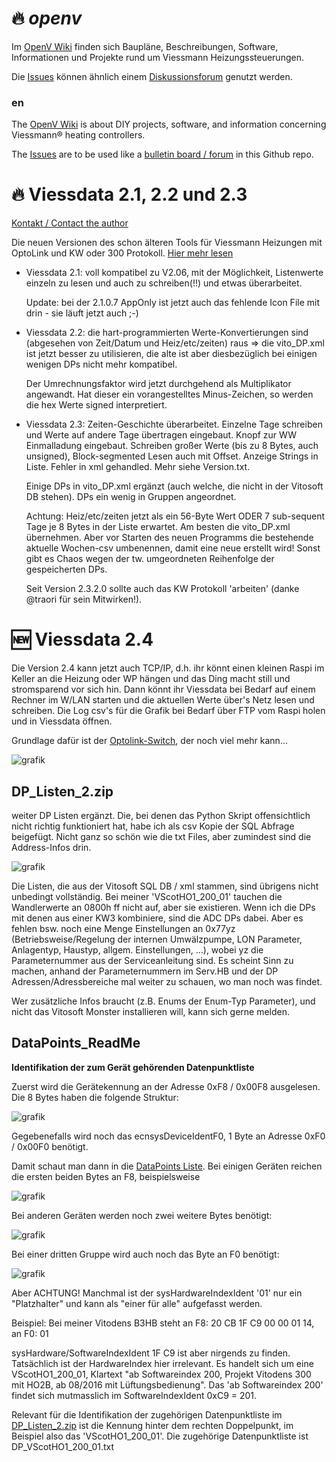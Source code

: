 # :fire: _openv_
Im [OpenV Wiki](https://github.com/openv/openv/wiki) finden sich Baupläne, Beschreibungen, Software, Informationen und Projekte rund um Viessmann Heizungssteuerungen.

Die [Issues](https://github.com/openv/openv/issues?q=is%3Aissue+is%3Aopen+sort%3Aupdated-desc) können ähnlich einem [Diskussionsforum](https://github.com/openv/openv/issues?q=is%3Aissue+is%3Aopen+sort%3Aupdated-desc) genutzt werden.

### en

The [OpenV Wiki](https://github.com/openv/openv/wiki) is about DIY projects, software, and information concerning Viessmann® heating controllers.

The [Issues](https://github.com/openv/openv/issues?q=is%3Aissue+is%3Aopen+sort%3Aupdated-desc) are to be used like a [bulletin board / forum](https://github.com/openv/openv/issues?q=is%3Aissue+is%3Aopen+sort%3Aupdated-desc) in this Github repo.


# :fire: Viessdata 2.1, 2.2 und 2.3
  
[Kontakt / Contact the author](https://github.com/philippoo66/ViessData21/discussions/1)
  
Die neuen Versionen des schon älteren Tools für Viessmann Heizungen mit OptoLink und KW oder 300 Protokoll. [Hier mehr lesen]( https://github.com/philippoo66/ViessData21/wiki/ViessData-2.1)

- Viessdata 2.1: voll kompatibel zu V2.06, mit der Möglichkeit, Listenwerte einzeln zu lesen und auch zu schreiben(!!) und etwas überarbeitet.

  Update: bei der 2.1.0.7 AppOnly ist jetzt auch das fehlende Icon File mit drin - sie läuft jetzt auch ;-)

- Viessdata 2.2: die hart-programmierten Werte-Konvertierungen sind (abgesehen von Zeit/Datum und Heiz/etc/zeiten) raus => die vito_DP.xml ist jetzt besser zu utilisieren, die alte ist aber diesbezüglich bei einigen wenigen DPs nicht mehr kompatibel. 

  Der Umrechnungsfaktor wird jetzt durchgehend als Multiplikator angewandt. Hat dieser ein vorangestelltes Minus-Zeichen, so werden die hex Werte signed interpretiert.

- Viessdata 2.3: Zeiten-Geschichte überarbeitet. Einzelne Tage schreiben und Werte auf andere Tage übertragen eingebaut. Knopf zur WW Einmalladung eingebaut. Schreiben großer Werte (bis zu 8 Bytes, auch unsigned), Block-segmented Lesen auch mit Offset. Anzeige Strings in Liste. Fehler in xml gehandled. Mehr siehe Version.txt. 

  Einige DPs in vito_DP.xml ergänzt (auch welche, die nicht in der Vitosoft DB stehen). DPs ein wenig in Gruppen angeordnet. 

  Achtung: Heiz/etc/zeiten jetzt als ein 56-Byte Wert ODER 7 sub-sequent Tage je 8 Bytes in der Liste erwartet. Am besten die vito_DP.xml übernehmen. Aber vor Starten des neuen Programms die bestehende aktuelle Wochen-csv umbenennen, damit eine neue erstellt wird! Sonst gibt es Chaos wegen der tw. umgeordneten Reihenfolge der gespeicherten DPs.
  
  Seit Version 2.3.2.0 sollte auch das KW Protokoll 'arbeiten' (danke @traori für sein Mitwirken!).
  
# :new: Viessdata 2.4
Die Version 2.4 kann jetzt auch TCP/IP, d.h. ihr könnt einen kleinen Raspi im Keller an die Heizung oder WP hängen und das Ding macht still und stromsparend vor sich hin. Dann könnt ihr Viessdata bei Bedarf auf einem Rechner im W/LAN starten und die aktuellen Werte über's Netz lesen und schreiben. Die Log csv's für die Grafik bei Bedarf über FTP vom Raspi holen und in Viessdata öffnen.

Grundlage dafür ist der [Optolink-Switch](https://github.com/philippoo66/optolink-splitter), der noch viel mehr kann...

![grafik](https://github.com/philippoo66/ViessData21/assets/122479122/94129601-6916-4446-9a24-a45cd7a4e7a5)


## DP_Listen_2.zip
weiter DP Listen ergänzt. Die, bei denen das Python Skript offensichtlich nicht richtig funktioniert hat, habe ich als csv Kopie der SQL Abfrage beigefügt. Nicht ganz so schön wie die txt Files, aber zumindest sind die Address-Infos drin. 

![grafik](https://user-images.githubusercontent.com/122479122/235306088-cc4b642f-67df-4142-94f1-6e22368e9fac.png)

Die Listen, die aus der Vitosoft SQL DB / xml stammen, sind übrigens nicht unbedingt vollständig. Bei meiner 'VScotHO1_200_01' tauchen die Wandlerwerte an 0800h ff nicht auf, aber sie existieren. Wenn ich die DPs mit denen aus einer KW3 kombiniere, sind die ADC DPs dabei. Aber es fehlen bsw. noch eine Menge Einstellungen an 0x77yz (Betriebsweise/Regelung der internen Umwälzpumpe, LON Parameter, Anlagentyp, Haustyp, allgem. Einstellungen, ...), wobei yz die Parameternummer aus der Serviceanleitung sind. Es scheint Sinn zu machen, anhand der Parameternummern im Serv.HB und der DP Adressen/Adressbereiche mal weiter zu schauen, wo man noch was findet. 

Wer zusätzliche Infos braucht (z.B. Enums der Enum-Typ Parameter), und nicht das Vitosoft Monster installieren will, kann sich gerne melden.
  
## DataPoints_ReadMe

<b>Identifikation der zum Gerät gehörenden Datenpunktliste</b>

Zuerst wird die Gerätekennung an der Adresse 0xF8 / 0x00F8 ausgelesen. Die 8 Bytes haben die folgende Struktur:

![grafik](https://user-images.githubusercontent.com/122479122/235326784-79c9e46b-fda9-4a53-b95e-04c68af3c47e.png)

Gegebenefalls wird noch das ecnsysDeviceIdentF0, 1 Byte an Adresse 0xF0 / 0x00F0 benötigt.

Damit schaut man dann in die [DataPoints Liste](https://github.com/philippoo66/ViessData21/blob/master/DataPoints.txt). Bei einigen Geräten reichen die ersten beiden Bytes an F8, beispielsweise 

![grafik](https://user-images.githubusercontent.com/122479122/235326869-1710f9ce-dddb-42ec-ad36-c7da25bc8152.png)

Bei anderen Geräten werden noch zwei weitere Bytes benötigt:

![grafik](https://user-images.githubusercontent.com/122479122/235326887-1ef0d12a-aeca-4fea-9ba3-07a54d06d455.png)

Bei einer dritten Gruppe wird auch noch das Byte an F0 benötigt:

![grafik](https://user-images.githubusercontent.com/122479122/235326911-a20628f6-0313-4b93-80f5-0d81aca00369.png)

Aber ACHTUNG! Manchmal ist der sysHardwareIndexIdent '01' nur ein "Platzhalter" und kann als "einer für alle" aufgefasst werden. 

Beispiel: Bei meiner Vitodens B3HB steht an F8: 20 CB 1F C9 00 00 01 14, an F0: 01

sysHardware/SoftwareIndexIdent 1F C9 ist aber nirgends zu finden. Tatsächlich ist der HardwareIndex hier irrelevant. Es handelt sich um eine VScotHO1_200_01, Klartext "ab Softwareindex 200, Projekt Vitodens 300 mit HO2B, ab 08/2016 mit Lüftungsbedienung". Das 'ab Softwareindex 200' findet sich mutmasslich im SoftwareIndexIdent 0xC9 = 201.

Relevant für die Identifikation der zugehörigen Datenpunktliste im [DP_Listen_2.zip](https://github.com/philippoo66/ViessData21/blob/master/DP_Listen_2.zip) ist die Kennung hinter dem rechten Doppelpunkt, im Beispiel also das 'VScotHO1_200_01'. Die zugehörige Datenpunktliste ist DP_VScotHO1_200_01.txt

